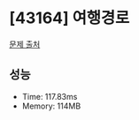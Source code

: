 # [43164] 여행경로

[문제 출처](https://school.programmers.co.kr/learn/courses/30/lessons/43164)

## 성능

- Time: 117.83ms
- Memory: 114MB